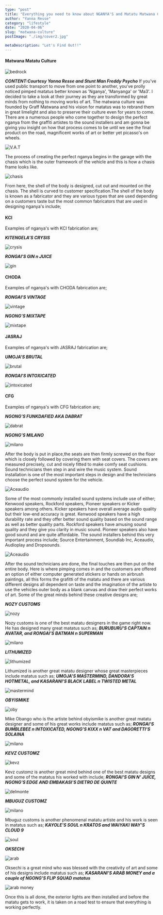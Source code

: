 ```yaml
---
type: "post"
title: "Everything you need to know about NGANYA'S and Matatu Matwana Culture"
author: "Yanna Resse"
category: "lifestyle"
date: "2020-04-06"
slug: "matwana-culture"
postImage: "./img/cover2.jpg"

metaDescription: "Let's Find Out!!"
---
```


#### Matwana Matatu Culture

![bedrock](./img/bedrock.jpg)

_**CONTENT:Courtesy Yanna Resse and Stunt Man Freddy Psycho**_
If you've used public transport to move from one point to another, you've prolly noticed pimped matatus better known as 'Nganya', 'Manyanga' or 'Ma3'. I decided to take a look at their journey as they are transformed by great minds from nothing to moving works of art. The matwana culture was founded by Graff Matwana and his vision for matatus was to rebrand them in great limelight and also to preserve their culture even for years to come. There are a numerous people who come together to design the perfect nganya from the graffiti artistes to the sound installers and am gonna be giving you insight on how that process comes to be until we see the final product on the road, magnificent works of art or better yet picasso's on wheels.

![V.A.T](./img/vat.jpg)

The process of creating the perfect nganya begins in the garage with the chasis which is the outer framework of the vehicle and this is how a chasis frame looks like.

![chasis](./img/body.jpg)

From here, the shell of the body is designed, cut out and mounted on the chasis. The shell is curved to customer specification.The shell of the body is known as a fabricator and they are various types that are used depending on a customers taste but the most common fabricators that are used in designing nganya's include;

#### KCI

Examples of nganya's with KCI fabrication are;

_**KITENGELA'S CRYSIS**_

![crysis](./img/crysis.jpg)

_**RONGAI'S GIN n JUICE**_

![gin](./img/gin.jpg)

#### CHODA

Examples of nganya's with CHODA fabrication are;

_**RONGAI'S VINTAGE**_

![vintage](./img/vintage.jpg)

_**NGONG'S MIXTAPE**_

![mixtape](./img/mixtape.jpg)

#### JASRAJ

Examples of nganya's with JASRAJ fabrication are;

_**UMOJA'S BRUTAL**_

![brutal](./img/brutal.jpg)

_**RONGAI'S INTOXICATED**_

![intoxicated](./img/intoxicated.jpg)

#### CFG

Examples of nganya's with CFG fabrication are;

_**NGONG'S FUNKDAFIED AKA DABRAT**_

![dabrat](./img/dabrat.jpg)

_**NGONG'S MILANO**_

![milano](./img/milano.jpg)

After the body is put in place,the seats are then firmly screwed on the floor which is closely followed by covering them with seat covers. The covers are measured precisely, cut and nicely fitted to make comfy seat cushions. Sound technicians then step in and wire the music system. Sound installation is one of the most important steps in design and the technicians choose the perfect sound system for the vehicle.

![Aceaudio](./img/ace2.jpg)

Some of the most commonly installed sound systems include use of either; Kenwood speakers, Rockford speakers, Pioneer speakers or Kicker speakers among others. Kicker speakers have overall average audio quality but their low-end accuracy is great. Kenwood speakers have a high durability rate and they offer better sound quality based on the sound range as well as better quality parts. Rockford speakers have amusing sound quality and they give you clarity in music sound. Pioneer speakers also have good sound and are quite affordable. The sound installers behind this very important process include; Source Entertainment, Soundlab Inc, Aceaudio, Audioplay and Dropsounds.

![Aceaudio](./img/kickers.jpg)

After the sound technicians are done, the final touches are then put on the entire body. Here is where pimping comes in and the customers are offered an option of either computer generated stickers or hands on airbrush paintings, all this forms the grafitti of the matatu and there are various different designs all dependent on taste and the imagination of the artiste to use the vehicles outer body as a blank canvas and draw their perfect works of art. Some of the great minds behind these creative designs are;

_**NOZY CUSTOMS**_

![nozy](./img/nozy.jpg)

Nozy customs is one of the best matatu designers in the game right now. He has designed many great matatus such as; _**BURUBURU'S CAPTAIN n AVATAR, and RONGAI'S BATMAN n SUPERMAN**_

![milano](./img/captain.jpg)

_**LITHUMIZED**_

![lithumized](./img/lithumized.jpg)

Lithumized is another great matatu designer whose great masterpieces include matatus such as;
_**UMOJA'S MASTERMIND, DANDORA'S HOTMETAL, and KASARANI'S BLACK LABEL n TWISTED METAL**_

![mastermind](./img/mm3.jpg)

_**OBYISMIKE**_

![oby](./img/oby.jpg)

Mike Obango who is the artiste behind obyismike is another great matatu designer and some of his great works include matatus such as;
_**RONGAI'S BUMBLEBEE n INTOXICATED, NGONG'S KIXX n VAT and DAGORETTI'S SOLAINA**_

![milano](./img/bb2.jpg)

_**KEVZ CUSTOMZ**_

![kevz](./img/kevz.jpg)

Kevz customz is another great mind behind one of the best matatu designs and some of the matatus his worked with include;
_**RONGAI'S GIN N' JUICE, NGONG'S EDGE AND EMBAKASI'S DIETRO DE QUINTE**_

![delmonte](./img/delmonte.jpg)

_**MBUGUZ CUSTOMZ**_

![milano](./img/mbuguz.jpg)

Mbuguz customs is another phenomenal matatu artiste and his work is seen in matatus such as;
_**KAYOLE'S SOUL n KRATOS and WAIYAKI WAY'S CLOUD 9**_

![soul](./img/soul.jpg)

_**OKSECHI**_

![arab](./img/arab.jpg)

Oksechi is a great mind who was blessed with the creativity of art and some of his designs include matatus such as;
_**KASARANI'S ARAB MONEY and a couple of NGONG'S FLIP SQUAD matatus**_

![arab money](./img/money.jpg)

Once this is all done, the exterior lights are then installed and before the matatu gets to work, it is taken on a road test to ensure that everything is working perfectly.
